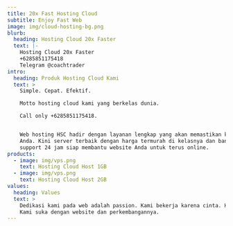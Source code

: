 ```yaml
---
title: 20x Fast Hosting Cloud
subtitle: Enjoy Fast Web
image: img/cloud-hosting-bg.png
blurb:
  heading: Hosting Cloud 20x Faster
  text: |-
    Hosting Cloud 20x Faster
    +6285851175418
    Telegram @coachtrader
intro:
  heading: Produk Hosting Cloud Kami
  text: >
    Simple. Cepat. Efektif. 

    Motto hosting cloud kami yang berkelas dunia.

    Call only +6285851175418.


    Web hosting HSC hadir dengan layanan lengkap yang akan memastikan kemudahan
    Anda. Kini server terbaik dengan harga termurah di kelasnya dan bantuan
    support 24 jam siap membantu website Anda untuk terus online.
products:
  - image: img/vps.png
    text: Hosting Cloud Host 1GB
  - image: img/vps.png
    text: Hosting Cloud Host 2GB
values:
  heading: Values
  text: >
    Dedikasi kami pada web adalah passion. Kami bekerja karena cinta. Hobbyists.
    Kami suka dengan website dan perkembangannya.
---
```


